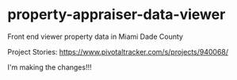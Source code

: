 property-appraiser-data-viewer
===============================

Front end viewer property data in Miami Dade County

Project Stories: https://www.pivotaltracker.com/s/projects/940068/

I'm making the changes!!!